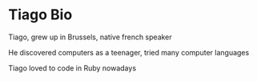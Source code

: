 # Tiago Bio

Tiago, grew up in Brussels, native french speaker

He discovered computers as a teenager, tried many computer languages

Tiago loved to code in Ruby nowadays


